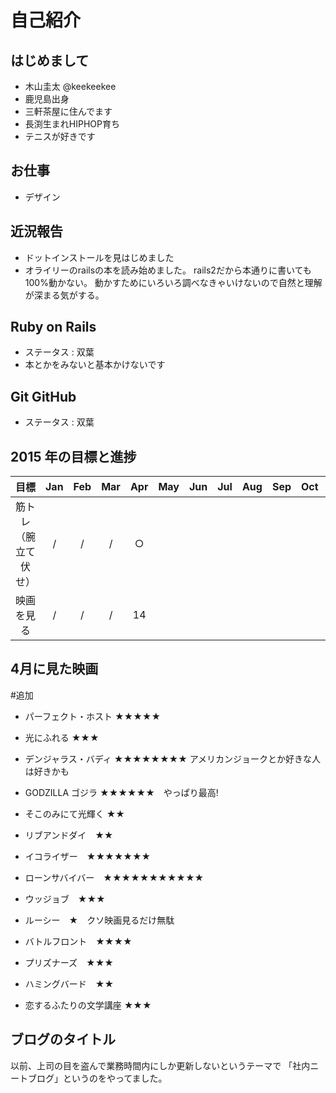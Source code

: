 # 自己紹介

## はじめまして

- 木山圭太 @keekeekee
- 鹿児島出身
- 三軒茶屋に住んでます
- 長渕生まれHIPHOP育ち
- テニスが好きです


## お仕事

- デザイン


## 近況報告

- ドットインストールを見はじめました
- オライリーのrailsの本を読み始めました。
rails2だから本通りに書いても100%動かない。
動かすためにいろいろ調べなきゃいけないので自然と理解が深まる気がする。


## Ruby on Rails

- ステータス : 双葉
- 本とかをみないと基本かけないです


## Git GitHub

- ステータス : 双葉


## 2015 年の目標と進捗
|      目標             | Jan | Feb | Mar | Apr | May | Jun | Jul | Aug | Sep | Oct | Nov | Dec |
|:--------------------:|:---:|:---:|:---:|:---:|:---:|:---:|:---:|:---:|:---:|:---:|:---:|:---:|
| 筋トレ（腕立て伏せ）    | / | / | / | ○ |   |   |   |   |   |   |   |   |
| 映画を見る | / | / | / | 14 |   |   |   |   |   |   |   |   |


## 4月に見た映画

#追加
- パーフェクト・ホスト  ★★★★★　
- 光にふれる ★★★
- デンジャラス・バディ ★★★★★★★★ アメリカンジョークとか好きな人は好きかも
- GODZILLA ゴジラ ★★★★★★　やっぱり最高!
- そこのみにて光輝く ★★

- リブアンドダイ　★★
- イコライザー　★★★★★★★
- ローンサバイバー　★★★★★★★★★★★
- ウッジョブ　★★★
- ルーシー　★　クソ映画見るだけ無駄
- バトルフロント　★★★★
- プリズナーズ　★★★
- ハミングバード　★★
- 恋するふたりの文学講座 ★★★


## ブログのタイトル
以前、上司の目を盗んで業務時間内にしか更新しないというテーマで
「社内ニートブログ」というのをやってました。

